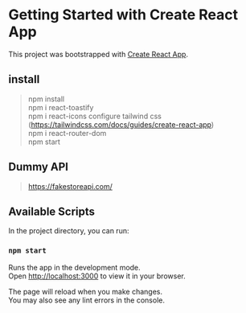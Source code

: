 # Getting Started with Create React App

This project was bootstrapped with [Create React App](https://github.com/facebook/create-react-app).

## install
> npm install \
> npm i react-toastify \
> npm i react-icons
> configure tailwind css (https://tailwindcss.com/docs/guides/create-react-app) \
> npm i react-router-dom \
> npm start

## Dummy API 
> https://fakestoreapi.com/



## Available Scripts

In the project directory, you can run:

### `npm start`

Runs the app in the development mode.\
Open [http://localhost:3000](http://localhost:3000) to view it in your browser.

The page will reload when you make changes.\
You may also see any lint errors in the console.


